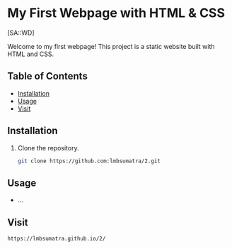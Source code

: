 # My First Webpage with HTML & CSS
[SA::WD]

Welcome to my first webpage! This project is a static website built with HTML and CSS.

## Table of Contents

- [Installation](#installation)
- [Usage](#usage)
- [Visit](#visit)

## Installation

1. Clone the repository.

   ```bash
   git clone https://github.com:lmbsumatra/2.git

## Usage
- ...

## Visit
```bash
https://lmbsumatra.github.io/2/
